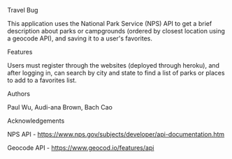 Travel Bug

This application uses the National Park Service (NPS) API to get a brief description about parks or campgrounds (ordered by closest location using a geocode API), and saving it to a user's favorites.


Features

Users must register through the websites (deployed through heroku), and after logging in, can search by city and state to find a list of parks or places to add to a favorites list.

Authors

Paul Wu, Audi-ana Brown, Bach Cao


Acknowledgements

NPS API - https://www.nps.gov/subjects/developer/api-documentation.htm

Geocode API - https://www.geocod.io/features/api
